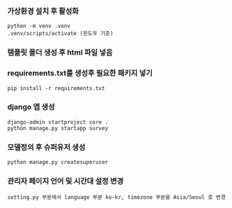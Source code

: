 ### 가상환경 설치 후 활성화
```
python -m venv .venv
.venv/scripts/activate (윈도우 기준)
```
### 템플릿 폴더 생성 후 html 파일 넣음
### requirements.txt를 생성후 필요한 패키지 넣기
```
pip install -r requirements.txt
```
### django 앱 생성
```
django-admin startproject core .
python manage.py startapp survey
```
### 모델정의 후 슈퍼유저 생성
```
python manage.py createsuperuser
```
### 관리자 페이지 언어 및 시간대 설정 변경
```
setting.py 부분에서 language 부분 ko-kr, timezone 부분을 Asia/Seoul 로 변경
```